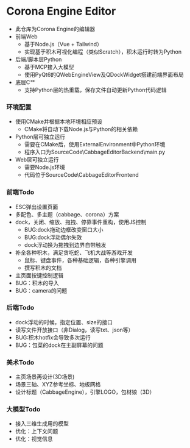 # Corona Engine Editor
- 此仓库为Corona Engine的编辑器
- 前端Web
	- 基于Node.js（Vue + Tailwind）
	- 实现基于积木可视化编程（类似Scratch），积木运行时转为Python
- 后端/脚本层Python
	- 基于MCP接入大模型
	- 使用PyQt6的QWebEngineView及QDockWidget搭建前端界面布局
- 底层C艹
	- 支持Python层的热重载，保存文件自动更新Python代码逻辑
  
### 环境配置
- 使用CMake并根据本地环境相应预设
	- CMake将自动下载Node.js与Python的相关依赖
- Python层可独立运行
	- 需要在CMake后，使用ExternalEnvironment中Python环境
 	- 程序入口为SourceCode\CabbageEditorBackend\main.py
- Web层可独立运行
	- 需要Node.js环境
 	- 代码位于SourceCode\CabbageEditorFrontend

### 前端Todo
- ESC弹出设置页面
- 多配色、多主题（cabbage、corona）方案
- dock，关闭、缩放、拖拽、停靠事件重构，使用JS控制
	- BUG:dock拖动边框改变窗口大小
 	- BUG:dock浮动偶尔失效
	- dock浮动换为拖拽到边界自带触发
- 补全各种积木，满足贪吃蛇、飞机大战等游戏开发
	- 鼠标、键盘事件，各种基础逻辑，各种引擎调用
	- 撰写积木的文档
- 主页面按键控制逻辑
- BUG：积木的导入 
- BUG：camera的问题
  
### 后端Todo
- dock浮动的时候，指定位置、size的接口
- 读写文件开放接口（非Dialog，读写txt、json等）
- BUG:积木hotfix会导致多次运行
- BUG：包菜的dock在主副屏幕的问题
  
### 美术Todo
-  主页场景再设计(3D场景) 
-  场景三轴、XYZ参考坐标、地板网格
-  设计标题（CabbageEngine），引擎LOGO，包材娘（3D）

### 大模型Todo
- 接入三维生成用的模型
- 优化：上下文问题
- 优化：视觉信息
